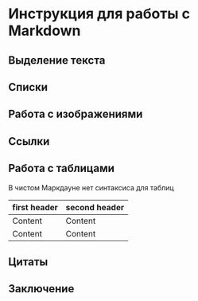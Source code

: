 # Инструкция для работы с Markdown

## Выделение текста

## Списки

## Работа с изображениями

## Ссылки

## Работа с таблицами

В чистом Маркдауне нет синтаксиса для таблиц 

|first header | second header|
|-------------|--------------|
|Content      | Content      |
|Content      | Content      |

## Цитаты

## Заключение